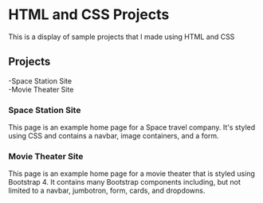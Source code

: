 # HTML and CSS Projects

This is a display of sample projects that I made using HTML and CSS

## Projects

-Space Station Site <br>
-Movie Theater Site

### Space Station Site

This page is an example home page for a Space travel company. It's styled using CSS and contains a navbar, image containers, and a form.

### Movie Theater Site

This page is an example home page for a movie theater that is styled using Bootstrap 4. It contains many Bootstrap components including, but not limited to
a navbar, jumbotron, form, cards, and dropdowns. 
